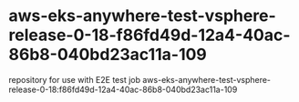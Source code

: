 # aws-eks-anywhere-test-vsphere-release-0-18-f86fd49d-12a4-40ac-86b8-040bd23ac11a-109
repository for use with E2E test job aws-eks-anywhere-test-vsphere-release-0-18:f86fd49d-12a4-40ac-86b8-040bd23ac11a-109
